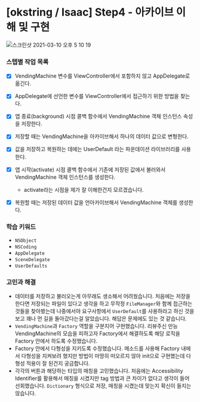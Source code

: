# [okstring / Isaac] Step4 - 아카이브 이해 및 구현



![스크린샷 2021-03-10 오후 5 10 19](https://user-images.githubusercontent.com/62657991/110597177-8e3e8580-81c3-11eb-93a9-c6747aa9406d.png)

### 스텝별 작업 목록

- [x] VendingMachine 변수를 ViewController에서 포함하지 않고 AppDelegate로 옮긴다.
- [x] AppDelegate에 선언한 변수를 ViewController에서 접근하기 위한 방법을 찾는다.
- [x] 앱 종료(background) 시점 콜백 함수에서 VendingMachine 객체 인스턴스 속성을 저장한다.
- [x] 저장할 때는 VendingMachine을 아카이브해서 하나의 데이터 값으로 변형한다.
- [x] 값을 저장하고 복원하는 데에는 UserDefault 라는 파운데이션 라이브러리를 사용한다.
- [x] 앱 시작(activate) 시점 콜백 함수에서 기존에 저장된 값에서 불러와서 VendingMachine 객체 인스턴스를 생성한다.
  - activate라는 시점을 제가 잘 이해한건지 모르겠습니다.
- [x] 복원할 때는 저장된 데이터 값을 언아카이브해서 VendingMachine 객체를 생성한다.



### 학습 키워드

- `NSObject`
- `NSCoding`
- `AppDelegate`
- `SceneDelegate`
- `UserDefaults`



### 고민과 해결

- 데이터를 저장하고 불러오는게 아무래도 생소해서 어려웠습니다. 처음에는 저장을 한다면 저장되는 파일이 있다고 생각을 하고 무작정 `FileManager`와 함께 접근하는 것들을 찾아봤는데 나중에서야 요구사항에서 `UserDefault`를 사용하라고 하신 것을 보고 꽤나 먼 길을 돌아갔다는걸 알았습니다. 해답은 문제에도 있는 것 같습니다.
- `VendingMachine`과 `Factory` 역할을 구분지어 구현했습니다. 리뷰주신 만능 VendingMachine의 모습을 피하고자 Factory에서 해결하도록 해당 로직을 Factory 안에서 하도록 수정했습니다.
- Factory 안에서 다형성을 지키도록 수정했습니다. 메소드를 사용해 Factory 내에서 다형성을 지켜보려 했지만 방법이 마땅히 떠오르지 않아 init으로 구현했는데 다형성 적용이 잘 된건지 궁금합니다.
- 각각의 버튼과 해당하는 타입의 매칭을 고민했습니다.  처음에는 Accessibility Identifier를 활용해서 매칭을 시켰지만 tag 방법과 큰 차이가 없다고 생각이 들어 선회했습니다. `Dictionary` 형식으로 저장, 매칭을 시켰는데 맞는지 확신이 들지는 않습니다.



